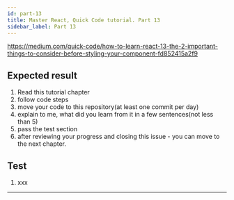 ```yaml
---
id: part-13
title: Master React, Quick Code tutorial. Part 13
sidebar_label: Part 13
---
```



https://medium.com/quick-code/how-to-learn-react-13-the-2-important-things-to-consider-before-styling-your-component-fd852415a2f9
## Expected result

1.  Read this tutorial chapter
2.  follow code steps
3.  move your code to this repository(at least one commit per day)
4.  explain to me, what did you learn from it in a few sentences(not less than 5)
5.  pass the test section
6.  after reviewing your progress and closing this issue - you can move to the next chapter.

## Test
1.  xxx


---
